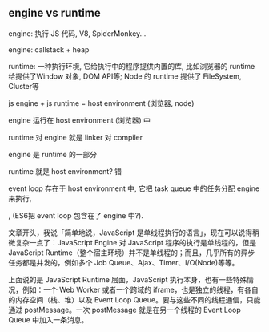 ## engine vs runtime 


engine: 执行 JS 代码,   V8, SpiderMonkey...

engine: callstack + heap 

runtime: 一种执行环境, 它给执行中的程序提供内置的库, 比如浏览器的 runtime 给提供了Window 对象, DOM API等; Node 的 runtime 提供了 FileSystem, Cluster等

js engine + js runtime  = host environment (浏览器, node)


engine 运行在 host environment (浏览器)  中

runtime 对 engine 就是 linker 对 compiler 

engine 是 runtime 的一部分

runtime 就是 host environment? 错

event loop 存在于 host environment 中, 它把 task queue 中的任务分配 engine 来执行, 

, (ES6把 event loop 包含在了 engine 中?).


文章开头，我说「简单地说，JavaScript 是单线程执行的语言」，现在可以说得稍微复杂一点了：JavaScript Engine 对 JavaScript 程序的执行是单线程的，但是 JavaScript Runtime（整个宿主环境）并不是单线程的；而且，几乎所有的异步任务都是并发的，例如多个 Job Queue、Ajax、Timer、I/O(Node)等等。

上面说的是 JavaScript Runtime 层面，JavaScript 执行本身，也有一些特殊情况，例如：一个 Web Worker 或者一个跨域的 iframe，也是独立的线程，有各自的内存空间（栈、堆）以及 Event Loop Queue。要与这些不同的线程通信，只能通过 postMessage。一次 postMessage 就是在另一个线程的 Event Loop Queue 中加入一条消息。